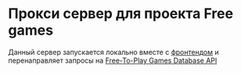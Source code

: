 # Прокси сервер для проекта Free games

Данный сервер запускается локально вместе с [фронтендом](https://github.com/Inc0re/avito-frontend-assignment-2023) и перенаправляет запросы на [Free-To-Play Games Database API](https://www.freetogame.com/api-doc)
